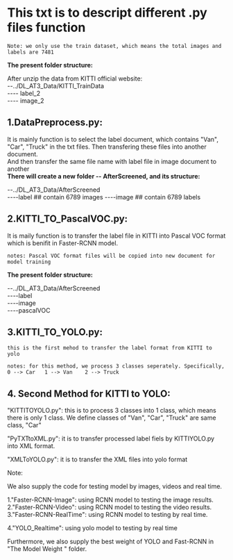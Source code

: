 
# This txt is to descript different .py files function  
    Note: we only use the train dataset, which means the total images and labels are 7481 


     
**The present folder structure:**  
  
After unzip the data from KITTI official website:  
--../DL_AT3_Data/KITTI_TrainData  
---- label_2  
---- image_2  
  
## 1.DataPreprocess.py:  
  It is mainly function is to select the label document, which contains "Van", "Car", "Truck" in the txt files. Then transfering these files into another document.  
                                  And then transfer the same file name with label file in image document to another   
  **There will create a new folder -- AfterScreened, and its structure:**  
    
  --../DL_AT3_Data/AfterScreened  
  ----label  ## contain 6789 images
  ----image  ## contain 6789 labels
    
      
## 2.KITTI_TO_PascalVOC.py:   
It is maily function is to transfer the label file in KITTI into Pascal VOC format which is benifit in Faster-RCNN model.
    
    notes: Pascal VOC format files will be copied into new document for model training  
  
**The present folder structure:**  
    
  --../DL_AT3_Data/AfterScreened    
  ----label  
  ----image  
  ----pascalVOC  
    
## 3.KITTI_TO_YOLO.py: 
    this is the first mehod to transfer the label format from KITTI to yolo

    notes: for this method, we process 3 classes seperately. Specifically, 0 --> Car   1 --> Van    2 --> Truck

## 4. Second Method for KITTI to YOLO:
  "KITTITOYOLO.py": this is to process 3 classes into 1 class, which means there is only 1 class. 
                                We define classes of "Van", "Car", "Truck" are same class, "Car"

  "PyTXTtoXML.py": it is to transfer processed label fiels by KITTIYOLO.py into XML format.

  "XMLToYOLO.py": it is to transfer the XML files into yolo format



Note: 




We also supply the code for testing model by images, videos and real time.

1."Faster-RCNN-Image": using RCNN model to testing the image results.
2."Faster-RCNN-Video": using RCNN model to testing the video results.
3."Faster-RCNN-RealTime":  using RCNN model to testing by real time.


4."YOLO_Realtime":  using yolo model to testing by real time


Furthermore, we also supply the best weight of YOLO and Fast-RCNN in "The Model Weight " folder.











